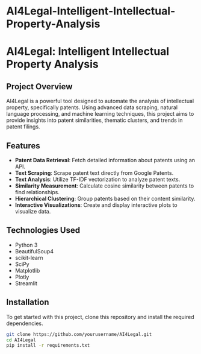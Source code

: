 # AI4Legal-Intelligent-Intellectual-Property-Analysis

# AI4Legal: Intelligent Intellectual Property Analysis

## Project Overview
AI4Legal is a powerful tool designed to automate the analysis of intellectual property, specifically patents. Using advanced data scraping, natural language processing, and machine learning techniques, this project aims to provide insights into patent similarities, thematic clusters, and trends in patent filings.

## Features
- **Patent Data Retrieval**: Fetch detailed information about patents using an API.
- **Text Scraping**: Scrape patent text directly from Google Patents.
- **Text Analysis**: Utilize TF-IDF vectorization to analyze patent texts.
- **Similarity Measurement**: Calculate cosine similarity between patents to find relationships.
- **Hierarchical Clustering**: Group patents based on their content similarity.
- **Interactive Visualizations**: Create and display interactive plots to visualize data.

## Technologies Used
- Python 3
- BeautifulSoup4
- scikit-learn
- SciPy
- Matplotlib
- Plotly
- Streamlit

## Installation
To get started with this project, clone this repository and install the required dependencies.

```bash
git clone https://github.com/yourusername/AI4Legal.git
cd AI4Legal
pip install -r requirements.txt
